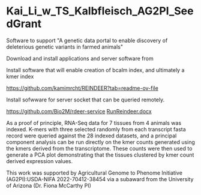 # Kai_Li_w_TS_Kalbfleisch_AG2PI_SeedGrant
Software to support "A genetic data portal to enable discovery of deleterious genetic variants in farmed animals"
 
Download and install applications and server software from 

Install software that will enable creation of bcalm index, and ultimately a kmer index

https://github.com/kamimrcht/REINDEER?tab=readme-ov-file

Install sofwware for server socket that can be queried remotely.

https://github.com/Bio2M/rdeer-service
[RunReindeer.docx](https://github.com/kalbfleiUKY/Kalbfleisch_AG2PI_SeedGrant/files/14606963/RunReindeer.docx)


As a proof of principle, RNA-Seq data for 7 tissues from 4 animals was indexed.  K-mers with three selected randomly from each transcript fasta record were queried against the 28 indexed datasets, and a principal component analysis can be run directly on the kmer counts generated using the kmers derived from the transcriptome.  These counts were then used to generate a PCA plot demonstrating that the tissues clustered by kmer count derived expression values.


 



This work was supported by Agricultural Genome to Phenome Initiative (AG2PI):USDA-NIFA 2022-70412-38454 via a subaward from the University of Arizona (Dr. Fiona McCarthy PI)
